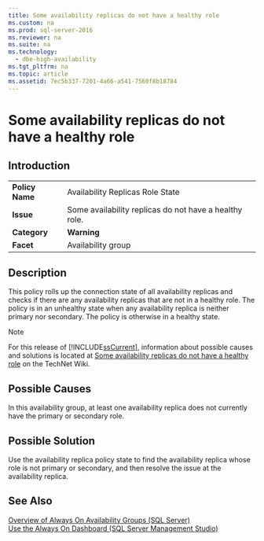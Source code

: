 ```yaml
---
title: Some availability replicas do not have a healthy role
ms.custom: na
ms.prod: sql-server-2016
ms.reviewer: na
ms.suite: na
ms.technology: 
  - dbe-high-availability
ms.tgt_pltfrm: na
ms.topic: article
ms.assetid: 7ec5b337-7201-4a66-a541-7560f8b18784
---
```

# Some availability replicas do not have a healthy role
    
## Introduction  
  
|||  
|-|-|  
|**Policy Name**|Availability Replicas Role State|  
|**Issue**|Some availability replicas do not have a healthy role.|  
|**Category**|**Warning**|  
|**Facet**|Availability group|  
  
## Description  
 This policy rolls up the connection state of all availability replicas and checks if there are any availability replicas that are not in a healthy role. The policy is in an unhealthy state when any availability replica is neither primary nor secondary. The policy is otherwise in a healthy state.  
  
> [!NOTE]  
>  For this release of [!INCLUDE[ssCurrent](../../Topics/TopicNameContainA/includes/ssCurrent_md.md)], information about possible causes and solutions is located at [Some availability replicas do not have a healthy role](http://go.microsoft.com/fwlink/p/?LinkId=220854) on the TechNet Wiki.  
  
## Possible Causes  
 In this availability group, at least one availability replica does not currently have the primary or secondary role.  
  
## Possible Solution  
 Use the availability replica policy state to find the availability replica whose role is not primary or secondary, and then resolve the issue at the availability replica.  
  
## See Also  
 [Overview of Always On Availability Groups &#40;SQL Server&#41;](../../Topics/TopicNameNotContainA/Overview-of-Always-On-Availability-Groups--SQL-Server-.md)   
 [Use the Always On Dashboard &#40;SQL Server Management Studio&#41;](../../Topics/TopicNameNotContainA/Use-the-Always-On-Dashboard--SQL-Server-Management-Studio-.md)  
  
  